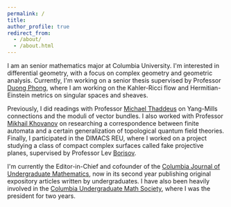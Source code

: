 ```yaml
---
permalink: /
title: 
author_profile: true
redirect_from:
  - /about/
  - /about.html
---
```


I am an senior mathematics major at Columbia University. I'm interested in differential geometry, with a focus on complex geometry and geometric analysis. Currently, I'm working on a senior thesis supervised by Professor [Duong Phong](https://www.math.columbia.edu/~phong/), where I am working on the Kahler-Ricci flow and Hermitian-Einstein metrics on singular spaces and sheaves.  

Previously, I did readings with Professor [Michael Thaddeus](https://www.math.columbia.edu/~thaddeus/) on Yang-Mills connections and the moduli of vector bundles. I also worked with Professor [Mikhail Khovanov](https://www.math.columbia.edu/~khovanov/) on researching a correspondence between finite automata and a certain generalization of topological quantum field theories. Finally, I participated in the DIMACS REU, where I worked on a project studying a class of compact complex surfaces called fake projective planes, supervised by Professor Lev [Borisov](https://sites.math.rutgers.edu/~borisov/). 

I'm currently the Editor-in-Chief and cofounder of the [Columbia Journal of Undergraduate Mathematics](https://journals.library.columbia.edu/index.php/cjum/index), now in its second year publishing original expository articles written by undergraduates. I have also been heavily involved in the [Columbia Undergraduate Math Society](https://www.math.columbia.edu/~ums/), where I was the president for two years. 






